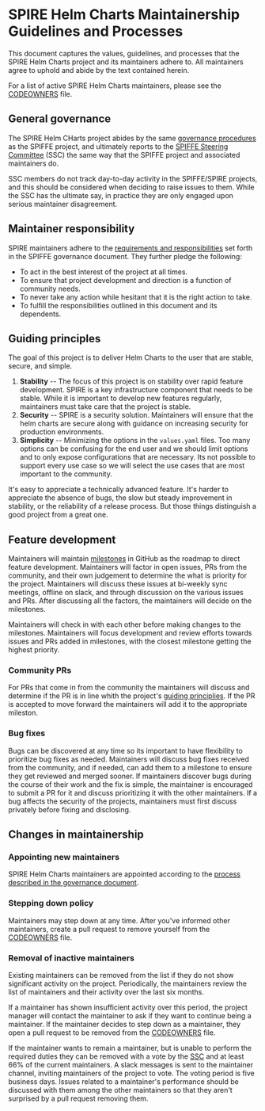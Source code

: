 # SPIRE Helm Charts Maintainership Guidelines and Processes

This document captures the values, guidelines, and processes that the SPIRE Helm Charts project and its maintainers adhere to. All maintainers agree to uphold and abide by the text contained herein.

For a list of active SPIRE Helm Charts maintainers, please see the [CODEOWNERS](CODEOWNERS) file.

## General governance

The SPIRE Helm CHarts project abides by the same [governance procedures][1] as the SPIFFE project, and ultimately reports to the [SPIFFE Steering Committee][3] (SSC) the same way that the SPIFFE project and associated maintainers do.

SSC members do not track day-to-day activity in the SPIFFE/SPIRE projects, and this should be considered when deciding to raise issues to them. While the SSC has the ultimate say, in practice they are only engaged upon serious maintainer disagreement.

## Maintainer responsibility

SPIRE maintainers adhere to the [requirements and responsibilities][2] set forth in the SPIFFE governance document. They further pledge the following:

* To act in the best interest of the project at all times.
* To ensure that project development and direction is a function of community needs.
* To never take any action while hesitant that it is the right action to take.
* To fulfill the responsibilities outlined in this document and its dependents.

## Guiding principles

The goal of this project is to deliver Helm Charts to the user that are stable, secure, and simple.

1. **Stability** -- The focus of this project is on stability over rapid feature development. SPIRE is a key infrastructure component that needs to be stable. While it is important to develop new features regularly, maintainers must take care that the project is stable.
1. **Security** -- SPIRE is a security solution. Maintainers will ensure that the helm charts are secure along with guidance on increasing security for production environments.
1. **Simplicity** -- Minimizing the options in the `values.yaml` files. Too many options can be confusing for the end user and we should limit options and to only expose configurations that are necessary. Its not possible to support every use case so we will select the use cases that are most important to the community.

It's easy to appreciate a technically advanced feature. It's harder to appreciate the absence of bugs, the slow but steady improvement in stability, or the reliability of a release process. But those things distinguish a good project from a great one.

## Feature development

Maintainers will maintain [milestones](https://github.com/spiffe/helm-charts/milestones) in GitHub as the roadmap to direct feature development. Maintainers will factor in open issues, PRs from the community, and their own judgement to determine the what is priority for the project. Maintainers will discuss these issues at bi-weekly sync meetings, offline on slack, and through discussion on the various issues and PRs. After discussing all the factors, the maintainers will decide on the milestones.

Maintainers will check in with each other before making changes to the milestones. Maintainers will focus development and review efforts towards issues and PRs added in milestones, with the closest milestone getting the highest priority.

### Community PRs

For PRs that come in from the community the maintainers will discuss and determine if the PR is in line whith the project's [guiding principlies](#guiding-principles). If the PR is accepted to move forward the maintainers will add it to the appropriate mileston.

### Bug fixes

Bugs can be discovered at any time so its important to have flexibility to prioritize bug fixes as needed. Maintainers will discuss bug fixes received from the community, and if needed, can add them to a milestone to ensure they get reviewed and merged sooner. If maintainers discover bugs during the course of their work and the fix is simple, the maintainer is encouraged to submit a PR for it and discuss prioritizing it with the other maintainers. If a bug affects the security of the projects, maintainers must first discuss privately before fixing and disclosing.

## Changes in maintainership

### Appointing new maintainers

SPIRE Helm Charts maintainers are appointed according to the [process described in the governance document][2].

### Stepping down policy

Maintainers may step down at any time. After you've informed other maintainers, create a pull request to remove yourself from the [CODEOWNERS](CODEOWNERS) file.

### Removal of inactive maintainers

Existing maintainers can be removed from the list if they do not show significant activity on the project. Periodically, the maintainers review the list of maintainers and their activity over the last six months.

If a maintainer has shown insufficient activity over this period, the project manager will contact the maintainer to ask if they want to continue being a maintainer. If the maintainer decides to step down as a maintainer, they open a pull request to be removed from the [CODEOWNERS](CODEOWNERS) file.

If the maintainer wants to remain a maintainer, but is unable to perform the required duties they can be removed with a vote by the [SSC][3] and at least 66% of the current maintainers. A slack messages is sent to the maintainer channel, inviting maintainers of the project to vote. The voting period is five business days. Issues related to a maintainer's performance should be discussed with them among the other maintainers so that they aren't surprised by a pull request removing them.

[1]: https://github.com/spiffe/spiffe/blob/main/GOVERNANCE.md
[2]: https://github.com/spiffe/spiffe/blob/main/GOVERNANCE.md#maintainers
[3]: https://github.com/spiffe/spiffe/blob/main/GOVERNANCE.md#the-spiffe-steering-committee-ssc
